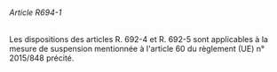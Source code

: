 ###### Article R694-1

Les dispositions des articles R. 692-4 et R. 692-5 sont applicables à la mesure de suspension mentionnée à l'article 60 du règlement (UE) n° 2015/848 précité.

